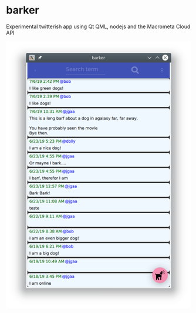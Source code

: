 # barker
Experimental twitterish app using Qt QML, nodejs and the Macrometa Cloud API

![screenshot](doc/images/barker.png)



